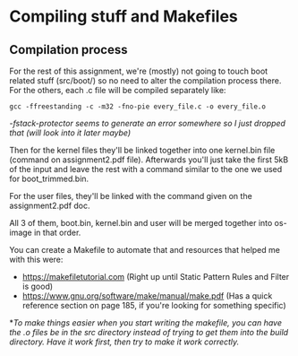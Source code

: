 
# Compiling stuff and Makefiles
## Compilation process 
For the rest of this assignment, we're (mostly) not going to touch boot related stuff (src/boot/) so no need to alter the compilation process there.
For the others, each .c file will be compiled separately like:

`gcc -ffreestanding -c -m32 -fno-pie every_file.c -o every_file.o`

*-fstack-protector seems to generate an error somewhere so I just dropped that (will look into it later maybe)*

Then for the kernel files they'll be linked together into one kernel.bin file (command on assignment2.pdf file). Afterwards you'll just take the first 5kB of the input and leave the rest with a command similar to the one we used for boot_trimmed.bin. 

For the user files, they'll be linked with the command given on the assignment2.pdf doc. 

All 3 of them, boot.bin, kernel.bin and user will be merged together into os-image in that order.

You can create a Makefile to automate that and resources that helped me with this were: 
- https://makefiletutorial.com (Right up until Static Pattern Rules and Filter is good)
- https://www.gnu.org/software/make/manual/make.pdf (Has a quick reference section on page 185, if you're looking for something specific)

**To make things easier when you start writing the makefile, you can have the .o files be in the src directory instead of trying to get them into the build directory. Have it work first, then try to make it work correctly.*
